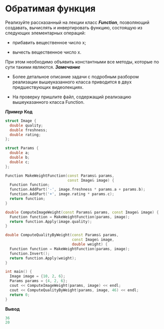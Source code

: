 Обратимая функция<a name="TOP"></a>
===================

Реализуйте рассказанный на лекции класс ***Function***, позволяющий создавать, вычислять и инвертировать функцию, состоящую из следующих элементарных операций:

   * прибавить вещественное число x;

   * вычесть вещественное число x.

При этом необходимо объявить константными все методы, которые по сути такими являются.
***Замечание***

   * Более детальное описание задачи с подробным разбором реализации вышеуказанного класса приводится в двух предшествующих видеолекциях.

   * На проверку пришлите файл, содержащий реализацию вышеуказанного класса Function.

***Пример***
**Код**
```C++
struct Image {
  double quality;
  double freshness;
  double rating;
};

struct Params {
  double a;
  double b;
  double c;
};

Function MakeWeightFunction(const Params& params,
                            const Image& image) {
  Function function;
  function.AddPart('-', image.freshness * params.a + params.b);
  function.AddPart('+', image.rating * params.c);
  return function;
}

double ComputeImageWeight(const Params& params, const Image& image) {
  Function function = MakeWeightFunction(params, image);
  return function.Apply(image.quality);
}

double ComputeQualityByWeight(const Params& params,
                              const Image& image,
                              double weight) {
  Function function = MakeWeightFunction(params, image);
  function.Invert();
  return function.Apply(weight);
}

int main() {
  Image image = {10, 2, 6};
  Params params = {4, 2, 6};
  cout << ComputeImageWeight(params, image) << endl;
  cout << ComputeQualityByWeight(params, image, 46) << endl;
  return 0;
}
```

**Вывод**

```C++
36
20
```

